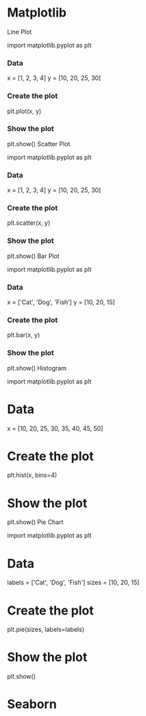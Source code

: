 # Matplotlib

Line Plot

import matplotlib.pyplot as plt

### Data
x = [1, 2, 3, 4]
y = [10, 20, 25, 30]

### Create the plot
plt.plot(x, y)

### Show the plot
plt.show()
Scatter Plot


import matplotlib.pyplot as plt

### Data
x = [1, 2, 3, 4]
y = [10, 20, 25, 30]

### Create the plot
plt.scatter(x, y)

### Show the plot
plt.show()
Bar Plot


import matplotlib.pyplot as plt

### Data
x = ['Cat', 'Dog', 'Fish']
y = [10, 20, 15]

### Create the plot
plt.bar(x, y)

### Show the plot
plt.show()
Histogram


import matplotlib.pyplot as plt

# Data
x = [10, 20, 25, 30, 35, 40, 45, 50]

# Create the plot
plt.hist(x, bins=4)

# Show the plot
plt.show()
Pie Chart


import matplotlib.pyplot as plt

# Data
labels = ['Cat', 'Dog', 'Fish']
sizes = [10, 20, 15]

# Create the plot
plt.pie(sizes, labels=labels)

# Show the plot
plt.show()



# Seaborn
